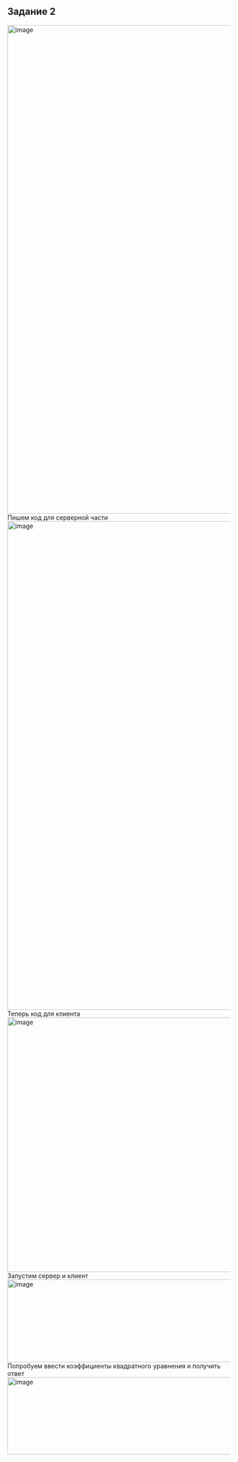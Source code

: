## Задание 2
<img width="895" height="1100" alt="image" src="https://github.com/user-attachments/assets/25fdfaab-d5f8-4a65-95e4-915c989d72b3" />
Пишем код для серверной части
<img width="895" height="1100" alt="image" src="https://github.com/user-attachments/assets/374bdbd6-db24-4482-b1dd-923bdd9f643d" />
Теперь код для клиента
<img width="881" height="573" alt="image" src="https://github.com/user-attachments/assets/61b3756f-ae73-49f8-a412-5ae748a80294" />
Запустим сервер и клиент
<img width="974" height="186" alt="image" src="https://github.com/user-attachments/assets/29c4b9e0-46b6-4088-ba83-436ec685efdc" />
Попробуем ввести коэффициенты квадратного уравнения и получить ответ
<img width="974" height="174" alt="image" src="https://github.com/user-attachments/assets/1243c050-1c9a-4992-bf2c-d314c113647c" />

